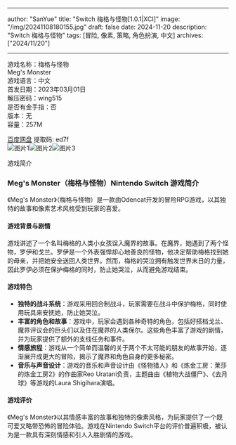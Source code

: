 
---
author: "SanYue"
title: "Switch 梅格与怪物[1.0.1|XCI]"
image: "/img/20241108180155.jpg"
draft: false
date: 2024-11-20
description: "Switch 梅格与怪物"
tags: [冒险, 像素, 策略, 角色扮演, 中文]
archives: ["2024/11/20"]

---

游戏名称：梅格与怪物   
Meg's Monster    
游戏语言：中文  
首发日期：2023年03月01日  
解压密码：wing515  
是否有金手指：否  
版本：无   
容量：257M

[百度网盘](https//pan.baidu.com/s/10Oz1Pk5NYumpxxlbwX8Jqg) 提取码: ed7f  
![图片1](/img/ae32f2.jpg)![图片2](/img/b61bfa.jpg)![图片3](/img/751e77.jpg)  

游戏简介  
### Meg's Monster（梅格与怪物）Nintendo Switch 游戏简介

《Meg's Monster》（梅格与怪物）是一款由Odencat开发的冒险RPG游戏，以其独特的故事和像素艺术风格受到玩家的喜爱。

#### 游戏背景与剧情
游戏讲述了一个名叫梅格的人类小女孩误入魔界的故事。在魔界，她遇到了两个怪物，罗伊和戈兰。罗伊是一个外表强悍却心地善良的怪物，他决定帮助梅格找到她的母亲，并把她安全送回人类世界。然而，梅格的哭泣拥有触发世界末日的力量，因此罗伊必须在保护梅格的同时，防止她哭泣，从而避免游戏结束。

#### 游戏特色
- **独特的战斗系统**：游戏采用回合制战斗，玩家需要在战斗中保护梅格，同时使用玩具来安抚她，防止她哭泣。
- **丰富的角色和故事**：游戏中，玩家会遇到各种奇特的角色，包括好搭档戈兰、魔界评议会的巨头们以及住在魔界的人类保尔。这些角色丰富了游戏的剧情，并为玩家提供了额外的支线任务和事件。
- **情感旅程**：游戏从一个简单而温馨的关于两个不太可能的朋友的故事开始，逐渐展开成更大的冒险，揭示了魔界和角色自身的更多秘密。
- **音乐与声音设计**：游戏的音乐和声音设计由《怪物猎人》和《炼金工房：莱莎的炼金工房2》的作曲家Reo Uratani负责，主题曲由《植物大战僵尸》、《去月球》等游戏的Laura Shigihara演唱。

#### 游戏评价
《Meg's Monster》以其情感丰富的故事和独特的像素风格，为玩家提供了一个既可爱又略带恐怖的冒险体验。游戏在Nintendo Switch平台的评价普遍积极，被认为是一款具有深刻情感和引人入胜剧情的游戏。
